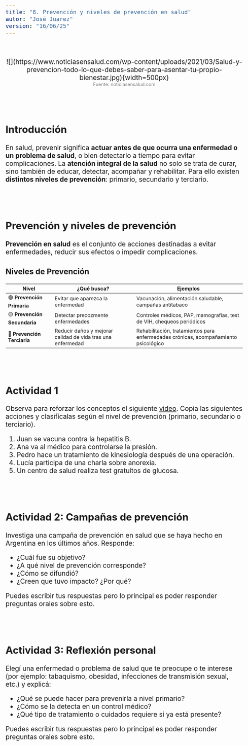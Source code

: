 ```yaml
---
title: "8. Prevención y niveles de prevención en salud"
autor: "José Juarez"
version: "16/06/25"
---
```


<span hidden>Local path of the file: "H:/cfr/sad4/"</span>
<span hidden>Local path of images: "H:/cfr/sad4/_i/"</span>

<br>

<span hidden>Image</span>
   <center>![](https://www.noticiasensalud.com/wp-content/uploads/2021/03/Salud-y-prevencion-todo-lo-que-debes-saber-para-asentar-tu-propio-bienestar.jpg){width=500px}</center>
   <center><span class="grey3 size70">Fuente: noticiasensalud.com</span></center>



<br><br>


## Introducción

En salud, prevenir significa **actuar antes de que ocurra una enfermedad o un problema de salud**, o bien detectarlo a tiempo para evitar complicaciones. La **atención integral de la salud** no solo se trata de curar, sino también de educar, detectar, acompañar y rehabilitar. Para ello existen **distintos niveles de prevención**: primario, secundario y terciario.


<br><br>


## Prevención y niveles de prevención

**Prevención en salud** es el conjunto de acciones destinadas a evitar enfermedades, reducir sus efectos o impedir complicaciones.

### Niveles de Prevención

| Nivel                        | ¿Qué busca?                                                 | Ejemplos                                                                            |
| ---------------------------- | ----------------------------------------------------------- | ----------------------------------------------------------------------------------- |
| 🟢 **Prevención Primaria**   | Evitar que aparezca la enfermedad                           | Vacunación, alimentación saludable, campañas antitabaco       |
| 🟡 **Prevención Secundaria** | Detectar precozmente enfermedades                           | Controles médicos, PAP, mamografías, test de VIH, chequeos periódicos               |
| 🔴 **Prevención Terciaria**  | Reducir daños y mejorar calidad de vida tras una enfermedad | Rehabilitación, tratamientos para enfermedades crónicas, acompañamiento psicológico |


<br><br>


## Actividad 1

Observa para reforzar los conceptos el siguiente [video](https://www.youtube.com/watch?v=oHxuZ1zxvPc). Copia las siguientes acciones y clasifícalas según el nivel de prevención (primario, secundario o terciario).

1. Juan se vacuna contra la hepatitis B.
2. Ana va al médico para controlarse la presión.
3. Pedro hace un tratamiento de kinesiología después de una operación.
4. Lucía participa de una charla sobre anorexia.
5. Un centro de salud realiza test gratuitos de glucosa.


<br><br>


## Actividad 2: Campañas de prevención

Investiga una campaña de prevención en salud que se haya hecho en Argentina en los últimos años. Responde:

- ¿Cuál fue su objetivo?
- ¿A qué nivel de prevención corresponde?
- ¿Cómo se difundió?
- ¿Creen que tuvo impacto? ¿Por qué?

Puedes escribir tus respuestas pero lo principal es poder responder preguntas orales sobre esto.

<br><br>


## Actividad 3: Reflexión personal

Elegí una enfermedad o problema de salud que te preocupe o te interese (por ejemplo: tabaquismo, obesidad, infecciones de transmisión sexual, etc.) y explicá:

- ¿Qué se puede hacer para prevenirla a nivel primario?
- ¿Cómo se la detecta en un control médico?
- ¿Qué tipo de tratamiento o cuidados requiere si ya está presente?

Puedes escribir tus respuestas pero lo principal es poder responder preguntas orales sobre esto.


<!-- HTML style definitions -->
<style>
/* Colors */
.grey1 {color: #b3b3b3;} /* my light-grey */
.grey2 {color: #999999;} /* my middle-grey */
.grey3 {color: #808080;} /* my dark-grey */
.blue1 {color: #6495ed;} /* nvim blue */
.blue2 {color: #276cdf;} /* Andrew Ng Blue */
.sky1 {color: #7dbed8;} /* nvim sky */
.sky2 {color: #27a2db;}   /* my sky */
.green {color: #81b524;} /* my green */
.red1 {color: #ec5469;} /* my coral-red */
.red2 {color: #f44336;} /* my red */
.rose {color: #ec9998:} /* nvim rose */
.gold {color: #df9d43;} /* Andrew Ng gold */
.orange1 {color: #fda556;} /* nvim orange */
.orange2 {color: #ff9505;} /*Andrew Ng orange */
.purple1 {color: #ff40ff;} /* Andrew Ng purple */
.purple2 {color: #d164d7;} /* Andrew Ng purple */
/* Font Size */
.size90 {font-size: 0.9em;}
.size85 {font-size: 0.85em;}
.size80 {font-size: 0.8em;}
.size70 {font-size: 0.7em;}
/* Document General Font Size */
body {font-size: 1.3em;}
</style>
<!-- Use <span> inline and <div> with several lines --->
